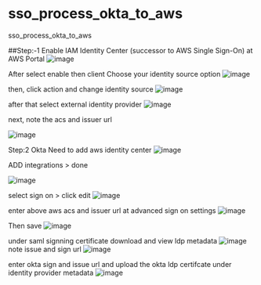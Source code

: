 # sso_process_okta_to_aws
sso_process_okta_to_aws

##Step:-1 Enable IAM Identity Center (successor to AWS Single Sign-On) at AWS Portal
![image](https://user-images.githubusercontent.com/53860717/227470847-29618c04-e326-4ee3-93d9-5b04c9a8646f.png)


After select enable then client Choose your identity source option
![image](https://user-images.githubusercontent.com/53860717/227471450-0d742072-65b5-4b74-a406-193ff3970600.png)

then, click action and change identity source
![image](https://user-images.githubusercontent.com/53860717/227471749-441b2ec6-59ce-40dd-b55a-a2ef3f5a1afc.png)

after that select external identity provider 
![image](https://user-images.githubusercontent.com/53860717/227472032-f07e62c7-ae60-4ff3-8b0c-2b505bbed8fa.png)

next, note the acs and issuer url 

![image](https://user-images.githubusercontent.com/53860717/227472592-85143c45-91cb-4d01-aac0-5f806da44ae2.png)

Step:2 Okta  Need to add aws identity center
![image](https://user-images.githubusercontent.com/53860717/227474253-e8bed870-40f0-49a0-b431-a46808fe48a8.png)

ADD integrations > done

![image](https://user-images.githubusercontent.com/53860717/227474512-060ac16d-1d52-413b-ae89-c8386f647a33.png)

select sign on > click edit 
![image](https://user-images.githubusercontent.com/53860717/227474741-29b1b312-ba21-410f-8bee-ef8ce34223c5.png)

enter above aws acs and issuer url at advanced sign on settings 
![image](https://user-images.githubusercontent.com/53860717/227475317-a5f3f60d-7f93-44a7-9b6b-2b2f1935f522.png)

Then save 
![image](https://user-images.githubusercontent.com/53860717/227475497-4f9d8e6f-77f4-48da-bac0-331665701630.png)

under saml signning certificate download and view ldp metadata
![image](https://user-images.githubusercontent.com/53860717/227475931-963e0c8d-6459-4277-b263-859c35f6abb9.png)
note issue and sign url 
![image](https://user-images.githubusercontent.com/53860717/227476723-02125b7e-c3e2-41c4-ac58-7941d64f48de.png)

enter okta sign and issue url and upload the okta ldp certifcate under identity provider metadata
![image](https://user-images.githubusercontent.com/53860717/227477508-9c8acb22-1d66-4ee2-936f-8ee8e7753e8e.png)





